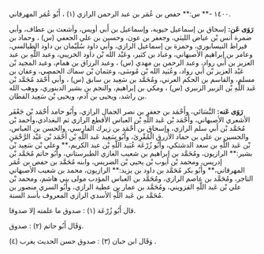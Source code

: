 ١٤٠٠ -** س:** حفص بن عُمَر بن عبد الرحمن الرازي (١) ، أَبُو عُمَر المهرقاني.

**رَوَى عَن:** إسحاق بن إسماعيل حيويه، وإسماعيل بن أَبي أويس، وأشعث بن عطاف، وأبي ضمرة أنس بْن عياض الليثي، وجعفر بن عون، وحسين بن علي الجعفي (س) ، وحماد بن قيراط النيسابوري، وحمزة بن إسماعيل الرازي، وأبي داود سُلَيْمان بن داود الطيالسي، وعامر بن إبراهيم الأصبهاني، وعباد بن كثير، وعَبْد الله بْن داود الخريبي، وعبد اللَّهِ بن عبد العزيز بن أَبي رواد، وعبد الرحمن بن مهدي (س) ، وعبد الرزاق بن همام، وعبد المجيد بْن عَبْد العزيز بْن أَبي رواد، وعُبَيد الله بْن مُوسَى، وعثمان بْن سماك الحمصي، وعفان بن مسلم، والقاسم بن الحكم العرني، ومُحَمَّد بن سَعِيد بن سابق (س) ، وأبي أَحْمَد مُحَمَّد بْن عَبد اللَّهِ بْن الزبير الزبيري (س) ، ومكي بن إبراهيم، والنجم بن بشير الدينوري، ووهب الله بن راشد، ويحيى بن آدم، ويحيى بْن سَعِيد القطان.

**رَوَى عَنه:** النَّسَائي، وأَحْمَد بن جعفر بن نصر الجمال الرازي، وأَبُو حامد أَحْمَد بْن جَعْفَر الأشعري الأصبهاني، وأَحْمَد بْن عَبد اللَّهِ بْن العباس الأقطع الرازي ثم البغدادي،وأحمد بْن مُحَمَّد بْن أَبي سلم الرازي، وإسحاق بن أَحْمَد بن زيرك الفارسي، والحسن بن العباس، والحسين بن علي بن حماد الأزرق الْمُقْرِئ، وأَبُو سَعِيد عَبد اللَّهِ بْن أَحْمَد بْن عَبْد الرَّحْمَنِ بْن عَبد اللَّهِ بن سعد الدشتكي، وأَبُو زُرْعَة عُبَيد اللَّهِ بْن عبد الكريم،** وعلي بْن سَعِيد بْن بشير:** الرازيون، ومُحَمَّد بن إبراهيم بن شعيب الغازي الطبرستاني، وأَبُو حاتم مُحَمَّد بْن إدريس، ومحمد بْن أيوب بْن يحيى بْن الضريس، وابنه مُحَمَّد بن حفص بن عُمَر المهرقاني،** وأَبُو بكر مُحَمَّد بن داود بن يزيد:** الرازيون، محمد بن شعيب الأصبهاني التاجر، ومُحَمَّد بن عاصم الرازي، ومُحَمَّد بن العباس المؤدب مولى بني هاشم، ومحمد بْن علي بْن عَبد اللَّهِ القزويني، ومُحَمَّد بن عمار بن عطية الرازي، وأَبُو السري منصور بن مُحَمَّد بن عَبد اللَّهِ الأسدي الرازي المعروف بأسد السنة.

قال أَبُو زُرْعَة (١) : صدوق ما علمته إلا صدوقا.

وَقَال أَبُو حاتم (٢) : صدوق.

وَقَال ابن حبان (٣) : صدوق حسن الحديث يغرب (٤) .